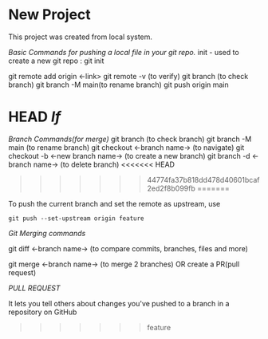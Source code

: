 # New Project

This project was created from local system.

*Basic Commands for pushing a local file in your git repo.*
init - used to create a new git repo : git init

git remote add origin <-link>
git remote -v (to verify)
git branch (to check branch)
git branch -M main(to rename branch)
git push origin main


HEAD
*If* 
=======
*Branch Commands(for merge)*
git branch (to check branch)
git branch -M main (to rename branch)
git checkout <-branch name-> (to navigate)
git checkout -b <-new branch name-> (to create a new branch)
git branch -d <-branch name-> (to delete branch)
<<<<<<< HEAD
>>>>>>> 44774fa37b818dd478d40601bcaf2ed2f8b099fb
=======


To push the current branch and set the remote as upstream, use       

    git push --set-upstream origin feature

*Git Merging commands*

git diff <-branch name->  (to compare commits, branches, files and more)

git merge <-branch name-> (to merge 2 branches)
                    OR
        create a PR(pull request)

*PULL REQUEST*

It lets you tell others about changes you've pushed to a branch in a repository on GitHub
>>>>>>> feature

